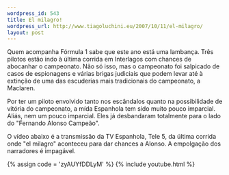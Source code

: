 ```yaml
--- 
wordpress_id: 543
title: El milagro!
wordpress_url: http://www.tiagoluchini.eu/2007/10/11/el-milagro/
layout: post
---
```

Quem acompanha Fórmula 1 sabe que este ano está uma lambança. Três pilotos estão indo à última corrida em Interlagos com chances de abocanhar o campeonato. Não só isso, mas o campeonato foi salpicado de casos de espionagens e várias brigas judiciais que podem levar até à extinção de uma das escuderias mais tradicionais do campeonato, a Maclaren.

Por ter um piloto envolvido tanto nos escândalos quanto na possibilidade de vitória do campeonato, a mída Espanhola tem sido muito pouco imparcial. Aliás, nem um pouco imparcial. Eles já desbandaram totalmente para o lado do "Fernando Alonso Campeão".

O vídeo abaixo é a transmissão da TV Espanhola, Tele 5, da última corrida onde "el milagro" aconteceu para dar chances a Alonso. A empolgação dos narradores é impagável.

{% assign code = 'zyAUYfDDLyM' %}
{% include youtube.html %}

